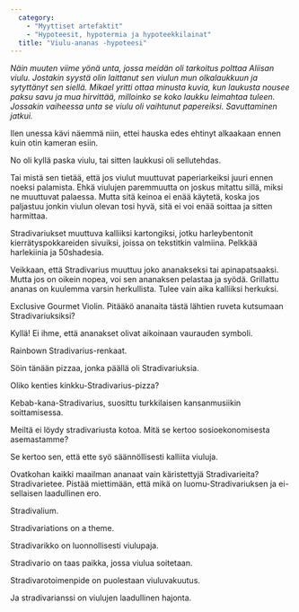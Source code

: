 ```yaml
---
  category: 
    - "Myyttiset artefaktit"
    - "Hypoteesit, hypotermia ja hypoteekkilainat"
  title: "Viulu-ananas -hypoteesi"
---
```

*Näin muuten viime yönä unta, jossa meidän oli tarkoitus polttaa Aliisan viulu. Jostakin syystä olin laittanut sen viulun mun olkalaukkuun ja sytyttänyt sen siellä. Mikael yritti ottaa minusta kuvia, kun laukusta nousee paksu savu ja mua hirvittää, milloinko se koko laukku leimahtaa tuleen. Jossakin vaiheessa unta se viulu oli vaihtunut papereiksi. Savuttaminen jatkui.*

Ilen unessa kävi näemmä niin, ettei hauska edes ehtinyt alkaakaan ennen kuin otin kameran esiin.

No oli kyllä paska viulu, tai sitten laukkusi oli sellutehdas.

Tai mistä sen tietää, että jos viulut muuttuvat paperiarkeiksi juuri ennen noeksi palamista. Ehkä viulujen paremmuutta on joskus mitattu sillä, miksi ne muuttuvat palaessa. Mutta sitä keinoa ei enää käytetä, koska jos paljastuu jonkin viulun olevan tosi hyvä, sitä ei voi enää soittaa ja sitten harmittaa.

Stradivariukset muuttuva kalliiksi kartongiksi, jotku harleybentonit kierrätyspokkareiden sivuiksi, joissa on tekstitkin valmiina. Pelkkää harlekiinia ja 50shadesia.

Veikkaan, että Stradivarius muuttuu joko ananakseksi tai apinapatsaaksi. Mutta jos on oikein nopea, voi sen ananaksen pelastaa ja syödä. Grillattu ananas on kuulemma varsin herkullista.
Tulee vain aika kalliiksi herkuksi.

Exclusive Gourmet Violin. Pitääkö ananaita tästä lähtien ruveta kutsumaan Stradivariuksiksi?

Kyllä! Ei ihme, että ananakset olivat aikoinaan vaurauden symboli.

Rainbown Stradivarius-renkaat.

Söin tänään pizzaa, jonka päällä oli Stradivariuksia.

Oliko kenties kinkku-Stradivarius-pizza?

Kebab-kana-Stradivarius, suosittu turkkilaisen kansanmusiikin soittamisessa.

Meiltä ei löydy stradivariusta kotoa. Mitä se kertoo sosioekonomisesta asemastamme?

Se kertoo sen, että ette syö säännöllisesti kalliita viuluja.

Ovatkohan kaikki maailman ananaat vain käristettyjä Stradivarieita? Stradivarietee. Pistää miettimään, että mikä on luomu-Stradivariuksen ja ei-sellaisen laadullinen ero.

Stradivalium.

Stradivariations on a theme.

Stradivarikko on luonnollisesti viulupaja.

Stradivario on taas paikka, jossa viulua soitetaan.

Stradivarotoimenpide on puolestaan viuluvakuutus.

Ja stradivarianssi on viulujen laadullinen hajonta.